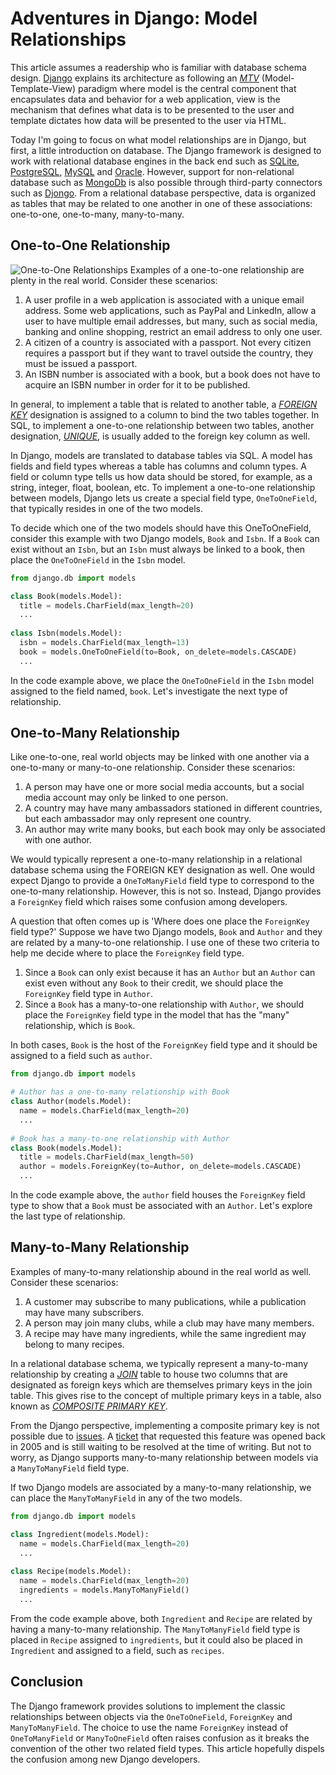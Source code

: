 # Adventures in Django: Model Relationships

This article assumes a readership who is familiar with database schema design. [Django](https://djangoproject.com/) explains its architecture as following an [_MTV_](https://docs.djangoproject.com/en/3.1/faq/general/#django-appears-to-be-a-mvc-framework-but-you-call-the-controller-the-view-and-the-view-the-template-how-come-you-don-t-use-the-standard-names) (Model-Template-View) paradigm where model is the central component that encapsulates data and behavior for a web application, view is the mechanism that defines what data is to be presented to the user and template dictates how data will be presented to the user via HTML. 

Today I'm going to focus on what model relationships are in Django, but first, a little introduction on database. The Django framework is designed to work with relational database engines in the back end such as [SQLite](https://sqlite.org/index.html), [PostgreSQL](https://www.postgresql.org/), [MySQL](https://www.mysql.com/) and [Oracle](https://www.oracle.com/index.html). However, support for non-relational database such as [MongoDb](https://www.mongodb.com/) is also possible through third-party connectors such as [Djongo](https://www.djongomapper.com/integrating-django-with-mongodb/). From a relational database perspective, data is organized as tables that may be related to one another in one of these associations: one-to-one, one-to-many, many-to-many.

## One-to-One Relationship
![One-to-One Relationships](https://i.postimg.cc/Ls3vCGBq/OneToOne.png)
Examples of a one-to-one relationship are plenty in the real world. Consider these scenarios:
1. A user profile in a web application is  associated with a unique email address. Some web applications, such as PayPal and LinkedIn, allow a user to have multiple email addresses, but many, such as social media, banking and online shopping, restrict an email address to only one user.
2. A citizen of a country is associated with a passport. Not every citizen requires a passport but if they want to travel outside the country, they must be issued a passport. 
3. An ISBN number is associated with a book, but a book does not have to acquire an ISBN number in order for it to be published. 

In general, to implement a table that is related to another table, a [_FOREIGN KEY_](https://docs.microsoft.com/en-us/previous-versions/sql/sql-server-2008-r2/ms175464(v=sql.105)) designation is assigned to a column to bind the two tables together. In SQL, to implement a one-to-one relationship between two tables, another designation, [_UNIQUE_](https://www.relationaldbdesign.com/database-design/module6/one-to-oneRelationships.php), is usually added to the foreign key column as well. 

In Django, models are translated to database tables via SQL. A model has fields and field types whereas a table has columns and column types. A field or column type tells us how data should be stored, for example, as a string, integer, float, boolean, etc. To implement a one-to-one relationship between models, Django lets us create a special field type, `OneToOneField`, that typically resides in one of the two models. 

To decide which one of the two models should have this OneToOneField, consider this example with two Django models, `Book` and `Isbn`. If a `Book` can exist without an `Isbn`, but an `Isbn` must always be linked to a book, then place the `OneToOneField` in the `Isbn` model.

```py
from django.db import models

class Book(models.Model):
  title = models.CharField(max_length=20)
  ...
  
class Isbn(models.Model):
  isbn = models.CharField(max_length=13)
  book = models.OneToOneField(to=Book, on_delete=models.CASCADE)
  ...
```

In the code example above, we place the `OneToOneField` in the `Isbn` model assigned to the field named, `book`.  Let's investigate the next type of relationship.

## One-to-Many Relationship
Like one-to-one, real world objects may be linked with one another via a one-to-many or many-to-one relationship. Consider these scenarios:
1. A person may have one or more social media accounts, but a social media account may only be linked to one person.
2. A country may have many ambassadors stationed in different countries, but each ambassador may only represent one country.
3. An author may write many books, but each book may only be associated with one author.

We would typically represent a one-to-many relationship in a relational database schema using the FOREIGN KEY designation as well. One would expect Django to provide a `OneToManyField` field type to correspond to the one-to-many relationship.  However, this is not so. Instead, Django provides a `ForeignKey` field which raises some confusion among developers. 

A question that often comes up is 'Where does one place the `ForeignKey` field type?' Suppose we have two Django models, `Book` and `Author` and they are related by a many-to-one relationship. I use one of these two criteria to help me decide where to place the `ForeignKey` field type. 
1. Since a `Book` can only exist because it has an `Author` but an `Author` can exist even without any `Book` to their credit, we should place the `ForeignKey` field type in `Author`.
2. Since a `Book` has a many-to-one relationship with `Author`, we should place the `ForeignKey` field type in the model that has the "many" relationship, which is `Book`.

In both cases, `Book` is the host of the `ForeignKey` field type and it should be assigned to a field such as `author`.

```py
from django.db import models

# Author has a one-to-many relationship with Book
class Author(models.Model):
  name = models.CharField(max_length=20)
  ...
  
# Book has a many-to-one relationship with Author
class Book(models.Model):
  title = models.CharField(max_length=50)
  author = models.ForeignKey(to=Author, on_delete=models.CASCADE)
  ...
```
In the code example above, the `author` field houses the `ForeignKey` field type to show that a `Book` must be associated with an `Author`.  Let's explore the last type of relationship.

## Many-to-Many Relationship
Examples of many-to-many relationship abound in the real world as well. Consider these scenarios:
1. A customer may subscribe to many publications, while a publication may have many subscribers.
2. A person may join many clubs, while a club may have many members.
3. A recipe may have many ingredients, while the same ingredient may belong to many recipes.

In a relational database schema, we typically represent a many-to-many relationship by creating a [_JOIN_](https://entityframework.net/many-to-many-relationship#configure-many-to-many-relationship) table to house two columns that are designated as foreign keys which are themselves primary keys in the join table. This gives rise to the concept of multiple primary keys in a table, also known as [_COMPOSITE PRIMARY KEY_](https://www.relationaldbdesign.com/database-analysis/module2/composite-primary-keys.php). 

From the Django perspective, implementing a composite primary key is not possible due to [issues](https://code.djangoproject.com/wiki/MultipleColumnPrimaryKeys). A [ticket](http://code.djangoproject.com/ticket/373) that requested this feature was opened back in 2005 and is still waiting to be resolved at the time of writing. But not to worry, as Django supports many-to-many relationship between models via a `ManyToManyField` field type.

If two Django models are associated by a many-to-many relationship, we can place the `ManyToManyField` in any of the two models. 

```py
from django.db import models

class Ingredient(models.Model):
  name = models.CharField(max_length=20)
  ...
  
class Recipe(models.Model):
  name = models.CharField(max_length=20)
  ingredients = models.ManyToManyField()
  ...
```

From the code example above, both `Ingredient` and `Recipe` are related by having a many-to-many relationship. The `ManyToManyField` field type is placed in `Recipe` assigned to `ingredients`, but it could also be placed in `Ingredient` and assigned to a field, such as `recipes`.

## Conclusion
The Django framework provides solutions to implement the classic relationships between objects via the `OneToOneField`, `ForeignKey` and `ManyToManyField`. The choice to use the name `ForeignKey` instead of `OneToManyField` or `ManyToOneField` often raises confusion as it breaks the convention of the other two related field types. This article hopefully dispels the confusion among new Django developers.
